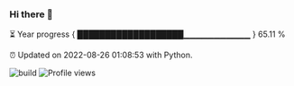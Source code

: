 ### Hi there 👋

⏳ Year progress  { ███████████████████▁▁▁▁▁▁▁▁▁▁▁ } 65.11 %

⏰ Updated on 2022-08-26 01:08:53 with Python.

![build](https://github.com/shenxianpeng/year-progress/workflows/build/badge.svg) ![Profile views](https://gpvc.arturio.dev/shenxianpeng)